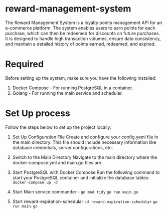 # reward-management-system

The Reward Management System is a loyalty points management API for an e-commerce platform. The system enables users to earn points for each purchase, which can then be redeemed for discounts on future purchases. It is designed to handle high transaction volumes, ensure data consistency, and maintain a detailed history of points earned, redeemed, and expired.

# Required
Before setting up the system, make sure you have the following installed:

  1.  Docker Compose - For running PostgreSQL in a container.
  2.  Golang - For running the main service and scheduler.

# Set Up process

Follow the steps below to set up the project locally:
1. Set Up Configuration File
  Create and configure your config.yaml file in the main directory. This file should include necessary information like database credentials, server configurations, etc.

2. Switch to the Main Directory
  Navigate to the main directory where the docker-compose.yml and main.go files are.

3. Start PostgreSQL with Docker Compose
  Run the following command to start your PostgreSQL container and initialize the database tables:
  `docker-compose up -d`
4. Start Main service commander -
  `go mod tidy`
  `go run main.go`
5. Start reward-expiration-schedular 
  `cd reward-expiration-schedular`
  `go run main.go` 
